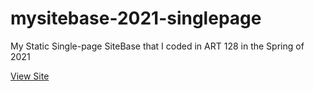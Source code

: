 # mysitebase-2021-singlepage
My Static Single-page SiteBase that I coded in ART 128 in the Spring of 2021

[View Site](https://johndoenma.github.io/mysitebase-2021-singlepage/)

